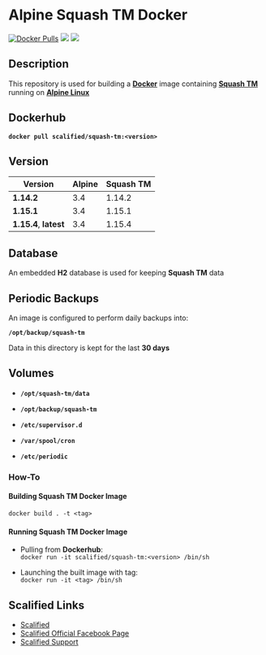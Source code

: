 # Alpine Squash TM Docker #

[![Docker Pulls](https://img.shields.io/docker/pulls/scalified/alpine-squash-tm.svg)](https://hub.docker.com/r/scalified/alpine-squash-tm)
[![](https://images.microbadger.com/badges/image/scalified/alpine-squash-tm.svg)](https://microbadger.com/images/scalified/alpine-squash-tm)
[![](https://images.microbadger.com/badges/version/scalified/alpine-squash-tm.svg)](https://microbadger.com/images/scalified/alpine-squash-tm)

## Description

This repository is used for building a [**Docker**](https://www.docker.com) image containing [**Squash TM**](http://www.squashtest.org/en/decouvrir-squash-tm/contenu-statique/outils-et-fonctionnalites/squash-tm-test-management-en) running on [**Alpine Linux**](https://alpinelinux.org/)

## Dockerhub

**`docker pull scalified/squash-tm:<version>`**

## Version

| Version                | Alpine | Squash TM |
|------------------------|--------|-----------|
| **1.14.2**             | 3.4    | 1.14.2    |
| **1.15.1**             | 3.4    | 1.15.1    |
| **1.15.4**, **latest** | 3.4    | 1.15.4    |

## Database

An embedded **H2** database is used for keeping **Squash TM** data

## Periodic Backups

An image is configured to perform daily backups into:

**`/opt/backup/squash-tm`**

Data in this directory is kept for the last **30 days**

## Volumes

* **`/opt/squash-tm/data`**
* **`/opt/backup/squash-tm`**

* **`/etc/supervisor.d`**
* **`/var/spool/cron`**
* **`/etc/periodic`**

### How-To

#### Building Squash TM Docker Image

`docker build . -t <tag>`

#### Running Squash TM Docker Image

* Pulling from **Dockerhub**:  
  `docker run -it scalified/squash-tm:<version> /bin/sh`

* Launching the built image with <tag> tag:  
  `docker run -it <tag> /bin/sh`

## Scalified Links

* [Scalified](http://www.scalified.com)
* [Scalified Official Facebook Page](https://www.facebook.com/scalified)
* <a href="mailto:info@scalified.com?subject=[Squash TM Docker Image]: Proposals And Suggestions">Scalified Support</a>
